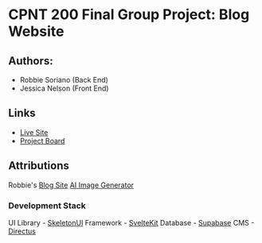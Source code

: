 # CPNT 200 Final Group Project: Blog Website

## Authors: 
- Robbie Soriano (Back End)
- Jessica Nelson (Front End)

## Links
- [Live Site](https://ai-saga.netlify.app)
- [Project Board](https://github.com/users/Malekzie/projects/6)


## Attributions
Robbie's [Blog Site](https://www.theverge.com/2023/11/29/23982046/sam-altman-interview-openai-ceo-rehired)
[AI Image Generator](https://www.bing.com/images/create)

### Development Stack
UI Library - [SkeletonUI](https://www.skeleton.dev/docs/introduction)
Framework - [SvelteKit](https://kit.svelte.dev)
Database - [Supabase](https://supabase.com)
CMS - [Directus](https://directus.io)
